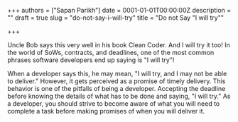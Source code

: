 +++
authors = ["Sapan Parikh"]
date = 0001-01-01T00:00:00Z
description = ""
draft = true
slug = "do-not-say-i-will-try"
title = "Do not Say \"I will try\""

+++

Uncle Bob says this very well in his book Clean Coder. And I will try it too! In the world of SoWs, contracts, and deadlines, one of the most common phrases software developers end up saying is "I will try"!

When a developer says this, he may mean, "I will try, and I may not be able to deliver." However, it gets perceived as a promise of timely delivery. This behavior is one of the pitfalls of being a developer. Accepting the deadline before knowing the details of what has to be done and saying, "I will try." As a developer, you should strive to become aware of what you will need to complete a task before making promises of when you will deliver it.

